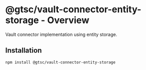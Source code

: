 # @gtsc/vault-connector-entity-storage - Overview

Vault connector implementation using entity storage.

## Installation

```shell
npm install @gtsc/vault-connector-entity-storage
```
